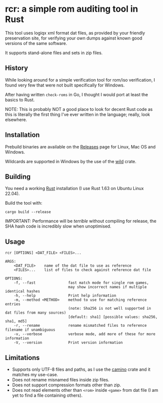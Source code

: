 rcr: a simple rom auditing tool in Rust
=======================================

This tool uses logiqx xml format dat files, as provided by your friendly preservation site, for verifying your own dumps
against known good versions of the same software.

It supports stand-alone files and sets in zip files.

History
-------

While looking around for a simple verification tool for rom/iso verification, I found very few that were not built
specifically for Windows.

After having written `check-roms` in Go, I thought I would port at least the basics to Rust.

NOTE: This is probably NOT a good place to look for decent Rust code as this is literally the first thing I've ever
written in the language; really, look elsewhere.

Installation
------------

Prebuild binaries are available on the [Releases](https://github.com/sammiq/rcr/releases) page for Linux, Mac OS and Windows.

Wildcards are supported in Windows by the use of the [wild](https://docs.rs/crate/wild/latest) crate.

Building
--------

You need a working [Rust](https://www.rust-lang.org) installation (I use Rust 1.63 on Ubuntu Linux 22.04).

Build the tool with:

    cargo build --release

IMPORTANT: Performance will be *terrible* without compiling for release, the SHA hash code is incredibly slow when unoptimised.

Usage
-----
    rcr [OPTIONS] <DAT_FILE> <FILES>...

    ARGS:
        <DAT_FILE>    name of the dat file to use as reference
        <FILES>...    list of files to check against reference dat file
    
    OPTIONS:
        -f, --fast               fast match mode for single rom games,
                                 may show incorrect names if multiple identical hashes
        -h, --help               Print help information
        -m, --method <METHOD>    method to use for matching reference entries
                                 (note: Sha256 is not well supported in dat files from many sources)
                                 [default: sha1] [possible values: sha256, sha1, md5]
        -r, --rename             rename mismatched files to reference filename if unambiguous
        -v, --verbose            verbose mode, add more of these for more information
        -V, --version            Print version information


Limitations
-----------

- Supports only UTF-8 files and paths, as I use the [camino](https://docs.rs/crate/camino/latest) crate and it matches my use-case.
- Does not rename misnamed files inside zip files.
- Does not support compression formats other than zip.
- Does not read elements other than `<rom>` inside `<game>` from dat file (I  am yet to find a file containing others).
